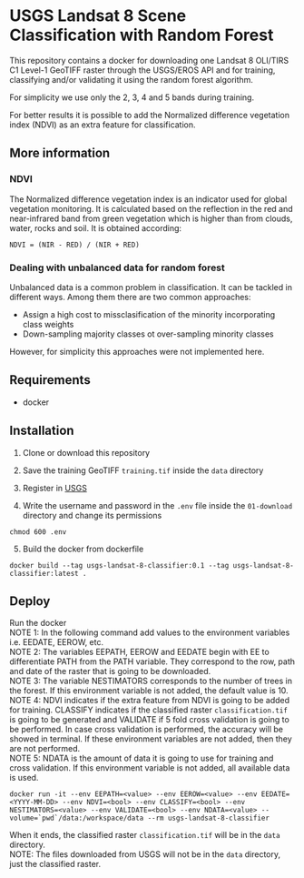 # USGS Landsat 8 Scene Classification with Random Forest

This repository contains a docker for downloading one Landsat 8 OLI/TIRS C1 Level-1 GeoTIFF raster through the USGS/EROS API and for training, classifying and/or validating it using the random forest algorithm.  

For simplicity we use only the 2, 3, 4 and 5 bands during training.  

For better results it is possible to add the Normalized difference vegetation index (NDVI) as an extra feature for classification.  

## More information

### NDVI

The Normalized difference vegetation index is an indicator used for global vegetation monitoring. It is calculated based on the reflection in the red and near-infrared band from green vegetation which is higher than from clouds, water, rocks and soil.
It is obtained according:
```
NDVI = (NIR - RED) / (NIR + RED)
```

### Dealing with unbalanced data for random forest

Unbalanced data is a common problem in classification. It can be tackled in different ways. Among them there are two common approaches:

* Assign a high cost to missclasification of the minority incorporating class weights  
* Down-sampling majority classes ot over-sampling minority classes  

However, for simplicity this approaches were not implemented here.

## Requirements

* docker

## Installation

1. Clone or download this repository

2. Save the training GeoTIFF `training.tif` inside the `data` directory  

3. Register in [USGS](https://earthexplorer.usgs.gov/)  

4. Write the username and password in the `.env` file inside the `01-download` directory and change its permissions  
```
chmod 600 .env
```  

5. Build the docker from dockerfile  

```
docker build --tag usgs-landsat-8-classifier:0.1 --tag usgs-landsat-8-classifier:latest .
```
## Deploy

Run the docker  
NOTE 1: In the following command add values to the environment variables i.e. EEDATE, EEROW, etc.   
NOTE 2: The variables EEPATH, EEROW and EEDATE begin with EE to differentiate PATH from the PATH variable. They correspond to the row, path and date of the raster that is going to be downloaded.  
NOTE 3: The variable NESTIMATORS corresponds to the number of trees in the forest. If this environment variable is not added, the default value is 10.  
NOTE 4: NDVI indicates if the extra feature from NDVI is going to be added for training. CLASSIFY indicates if the classified raster `classification.tif` is going to be generated and VALIDATE if 5 fold cross validation is going to be performed. In case cross validation is performed, the accuracy will be showed in terminal. If these environment variables are not added, then they are not performed.  
NOTE 5: NDATA is the amount of data it is going to use for training and cross validation. If this environment variable is not added, all available data is used.  
```
docker run -it --env EEPATH=<value> --env EEROW=<value> --env EEDATE=<YYYY-MM-DD> --env NDVI=<bool> --env CLASSIFY=<bool> --env NESTIMATORS=<value> --env VALIDATE=<bool> --env NDATA=<value> --volume=`pwd`/data:/workspace/data --rm usgs-landsat-8-classifier
```
When it ends, the classified raster `classification.tif` will be in the `data` directory.  
NOTE: The files downloaded from USGS will not be in the `data` directory, just the classified raster.  

